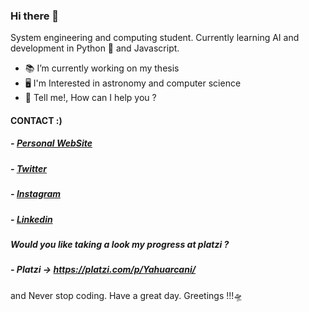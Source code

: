 ### Hi there 👋

System engineering and computing student. Currently learning AI and development in Python 🐍 and Javascript.

- 📚 I’m currently working on my thesis
- 🖥️ I'm  Interested in astronomy and computer science
- 💬 Tell me!, How can I help you ? 

#### CONTACT :)
##### - [Personal WebSite](https://sarmijavier.herokuapp.com/ "Personal WebSite")
##### - [Twitter](https://twitter.com/SarmiJavier "Twitter")
##### - [Instagram](https://www.instagram.com/y4huarcani/ "Instagram")
##### - [Linkedin](https://www.linkedin.com/in/h-javier-sarmiento-y-28085a19a/ "Linkedin")
##### Would  you like taking a look my progress at platzi ?
##### - Platzi -> https://platzi.com/p/Yahuarcani/

and Never stop coding.
Have a great day. Greetings !!!🛸
